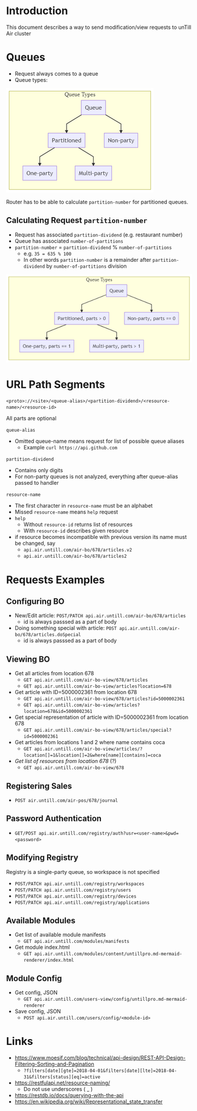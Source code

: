 # Introduction

This document describes a way to send modification/view requests to unTill Air cluster

# Queues

- Request always comes to a queue
- Queue types:

![](z-charts-queue-types.png)


Router has to be able to calculate `partition-number` for partitioned queues.

## Calculating Request `partition-number`

- Request has associated `partition-dividend` (e.g. restaurant number)
- Queue has associated `number-of-partitions` 
- `partition-number` = `partition-dividend` % `number-of-partitions` 
  - e.g. `35 = 635 % 100`
  - In other words `partition-number` is a remainder after `partition-dividend` by `number-of-partitions` division

![](z-charts-queue-types-ex.png)

# URL Path Segments

`<proto>://<site>/<queue-alias>/<partition-dividend>/<resource-name>/<resource-id>`

All parts are optional

`queue-alias`

- Omitted queue-name means request for list of possible queue aliases
  - Example `curl https://api.github.com`

`partition-dividend` 

- Contains only digits
- For non-party queues is not analyzed, everything after queue-alias passed to handler

`resource-name`

- The first character in `resource-name` must be an alphabet
- Missed `resource-name` means `help` request
- `help`
  - Without  `resource-id` returns list of resources
  - With `resource-id` describes given resource
- if resource becomes incompatible with previous version its name must be changed, say
  - `api.air.untill.com/air-bo/678/articles.v2`
  - `api.air.untill.com/air-bo/678/articles2`


# Requests Examples

## Configuring BO

  - New/Edit article: `POST/PATCH api.air.untill.com/air-bo/678/articles`
    - id is always passsed as a part of body
  - Doing something special with article: `POST api.air.untill.com/air-bo/678/articles.doSpecial`
    - id is always passsed as a part of body    

## Viewing BO

  - Get all articles from location 678
    - `GET api.air.untill.com/air-bo-view/678/articles`
    - `GET api.air.untill.com/air-bo-view/articles?location=678`
  - Get article with ID=5000002361 from location 678
    - `GET api.air.untill.com/air-bo-view/678/articles?id=5000002361`
    - `GET api.air.untill.com/air-bo-view/articles?location=678&id=5000002361`
  - Get special representation of article with ID=5000002361 from location 678
    - `GET api.air.untill.com/air-bo-view/678/articles/special?id=5000002361`
  - Get articles from locations 1 and 2 where name contains coca
    - `GET api.air.untill.com/air-bo-view/articles/?location[]=1&location[]=2&where[name][contains]=coca`
  - *Get list of resources from location 678* (?)
    - `GET api.air.untill.com/air-bo-view/678`

## Registering Sales

  - `POST air.untill.com/air-pos/678/journal`

## Password Authentication

- `GET/POST api.air.untill.com/registry/auth?usr=<user-name>&pwd=<password>`

## Modifying Registry

Registry is a single-party queue, so workspace is not specified

- `POST/PATCH api.air.untill.com/registry/workspaces`
- `POST/PATCH api.air.untill.com/registry/users`
- `POST/PATCH api.air.untill.com/registry/devices`
- `POST/PATCH api.air.untill.com/registry/applications`

## Available Modules

- Get list of available module manifests
  - `GET api.air.untill.com/modules/manifests`
- Get module index.html
  - `GET api.air.untill.com/modules/content/untillpro.md-mermaid-renderer/index.html`


## Module Config

- Get config, JSON
  - `GET api.air.untill.com/users-view/config/untillpro.md-mermaid-renderer`
- Save config, JSON
  - `POST api.air.untill.com/users/config/<module-id>`

# Links

- https://www.moesif.com/blog/technical/api-design/REST-API-Design-Filtering-Sorting-and-Pagination
  - `?filters[date][gte]=2018-04-01&filters[date][lte]=2018-04-31&filters[status][eq]=active`
- https://restfulapi.net/resource-naming/
  - Do not use underscores ( _ )
- https://restdb.io/docs/querying-with-the-api
- https://en.wikipedia.org/wiki/Representational_state_transfer
